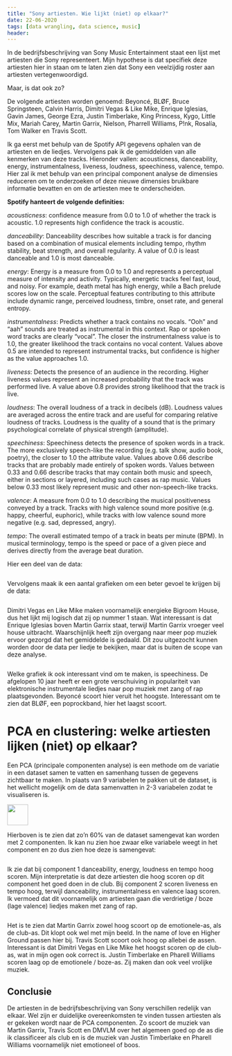 ```yaml
---
title: "Sony artiesten. Wie lijkt (niet) op elkaar?"
date: 22-06-2020
tags: [data wrangling, data science, music]
header:
---
```

In de bedrijfsbeschrijving van Sony Music Entertainment staat een lijst met artiesten die Sony representeert. Mijn hypothese is dat specifiek deze artiesten hier in staan om te laten zien dat Sony een veelzijdig roster aan artiesten vertegenwoordigd.


Maar, is dat ook zo?


De volgende artiesten worden genoemd: Beyoncé, BLØF, Bruce Springsteen, Calvin Harris, Dimitri Vegas & Like Mike, Enrique Iglesias, Gavin James, George Ezra, Justin Timberlake, King Princess, Kygo, Little Mix, Mariah Carey, Martin Garrix, Nielson, Pharrell Williams, P!nk, Rosalía, Tom Walker en Travis Scott.


Ik ga eerst met behulp van de Spotify API gegevens ophalen van de artiesten en de liedjes. Vervolgens pak ik de gemiddelden van alle kenmerken van deze tracks. Hieronder vallen: acousticness, danceability, energy, instrumentalness, liveness, loudness, speechiness, valence, tempo. Hier zal ik met behulp van een principal component analyse de dimensies reduceren om te onderzoeken of deze nieuwe dimensies bruikbare informatie bevatten en om de artiesten mee te onderscheiden.


**Spotify hanteert de volgende definities:**

*acousticness*: confidence measure from 0.0 to 1.0 of whether the track is acoustic. 1.0 represents high confidence the track is acoustic.

*danceability*: Danceability describes how suitable a track is for dancing based on a combination of musical elements including tempo, rhythm stability, beat strength, and overall regularity. A value of 0.0 is least danceable and 1.0 is most danceable.

*energy*: Energy is a measure from 0.0 to 1.0 and represents a perceptual measure of intensity and activity. Typically, energetic tracks feel fast, loud, and noisy. For example, death metal has high energy, while a Bach prelude scores low on the scale. Perceptual features contributing to this attribute include dynamic range, perceived loudness, timbre, onset rate, and general entropy.

*instrumentalness*: Predicts whether a track contains no vocals. “Ooh” and “aah” sounds are treated as instrumental in this context. Rap or spoken word tracks are clearly “vocal”. The closer the instrumentalness value is to 1.0, the greater likelihood the track contains no vocal content. Values above 0.5 are intended to represent instrumental tracks, but confidence is higher as the value approaches 1.0.

*liveness*: Detects the presence of an audience in the recording. Higher liveness values represent an increased probability that the track was performed live. A value above 0.8 provides strong likelihood that the track is live.

*loudness*: The overall loudness of a track in decibels (dB). Loudness values are averaged across the entire track and are useful for comparing relative loudness of tracks. Loudness is the quality of a sound that is the primary psychological correlate of physical strength (amplitude).

*speechiness*: Speechiness detects the presence of spoken words in a track. The more exclusively speech-like the recording (e.g. talk show, audio book, poetry), the closer to 1.0 the attribute value. Values above 0.66 describe tracks that are probably made entirely of spoken words. Values between 0.33 and 0.66 describe tracks that may contain both music and speech, either in sections or layered, including such cases as rap music. Values below 0.33 most likely represent music and other non-speech-like tracks.

*valence*: A measure from 0.0 to 1.0 describing the musical positiveness conveyed by a track. Tracks with high valence sound more positive (e.g. happy, cheerful, euphoric), while tracks with low valence sound more negative (e.g. sad, depressed, angry).

*tempo*: The overall estimated tempo of a track in beats per minute (BPM). In musical terminology, tempo is the speed or pace of a given piece and derives directly from the average beat duration.

Hier een deel van de data:

<img src="{{ site.url }}{{ site.baseurl }}/images/Table.png" alt="">

Vervolgens maak ik een aantal grafieken om een beter gevoel te krijgen bij de data:

<img src="{{ site.url }}{{ site.baseurl }}/images/Energy.png" alt="">

Dimitri Vegas en Like Mike maken voornamelijk energieke Bigroom House, dus het lijkt mij logisch dat zij op nummer 1 staan. Wat interessant is dat Enrique Iglesias boven Martin Garrix staat, terwijl Martin Garrix vroeger veel house uitbracht. Waarschijnlijk heeft zijn overgang naar meer pop muziek ervoor gezorgd dat het gemiddelde is gedaald. Dit zou uitgezocht kunnen worden door de data per liedje te bekijken, maar dat is buiten de scope van deze analyse.

<img src="{{ site.url }}{{ site.baseurl }}/images/Speechiness.png" alt="">

Welke grafiek ik ook interessant vind om te maken, is speechiness. De afgelopen 10 jaar heeft er een grote verschuiving in populariteit van elektronische instrumentale liedjes naar pop muziek met zang of rap plaatsgevonden. Beyoncé scoort hier veruit het hoogste. Interessant om te zien dat BLØF, een poprockband, hier het laagst scoort.

# PCA en clustering: welke artiesten lijken (niet) op elkaar?

Een PCA (principale componenten analyse) is een methode om de variatie in een dataset samen te vatten en samenhang tussen de gegevens zichtbaar te maken. In plaats van 9 variabelen te pakken uit de dataset, is het wellicht mogelijk om de data samenvatten in 2-3 variabelen zodat te visualiseren is.

<img src="{{ site.url }}{{ site.baseurl }}/images/PCA.png" width = "48" alt="">

Hierboven is te zien dat zo’n 60% van de dataset samengevat kan worden met 2 componenten. Ik kan nu zien hoe zwaar elke variabele weegt in het component en zo dus zien hoe deze is samengevat:

<img src="{{ site.url }}{{ site.baseurl }}/images/PCA table.png" alt="">

Ik zie dat bij component 1 danceability, energy, loudness en tempo hoog scoren. Mijn interpretatie is dat deze artiesten die hoog scoren op dit component het goed doen in de club. Bij component 2 scoren liveness en tempo hoog, terwijl danceability, instrumentalness en valence laag scoren. Ik vermoed dat dit voornamelijk om artiesten gaan die verdrietige / boze (lage valence) liedjes maken met zang of rap.

<img src="{{ site.url }}{{ site.baseurl }}/images/Club vs emo.png" alt="">

Het is te zien dat Martin Garrix zowel hoog scoort op de emotionele-as, als de club-as. Dit klopt ook wel met mijn beeld. In the name of love en Higher Ground passen hier bij. Travis Scott scoort ook hoog op allebei de assen. Interessant is dat Dimitri Vegas en Like Mike het hoogst scoren op de club-as, wat in mijn ogen ook correct is. Justin Timberlake en Pharell Williams scoren laag op de emotionele / boze-as. Zij maken dan ook veel vrolijke muziek.

## Conclusie
De artiesten in de bedrijfsbeschrijving van Sony verschillen redelijk van elkaar. Wel zijn er duidelijke overeenkomsten te vinden tussen artiesten als er gekeken wordt naar de PCA componenten. Zo scoort de muziek van Martin Garrix, Travis Scott en DMVLM over het algemeen goed op de as die ik classificeer als club en is de muziek van Justin Timberlake en Pharell Williams voornamelijk niet emotioneel of boos.






